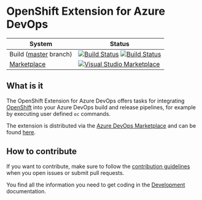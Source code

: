 # OpenShift Extension for Azure DevOps

| System                                                                                                  | Status                                                                                                                                                                                                                                                                                                                                                                                                                                                                                                                                                                                                                                                          |
| ------------------------------------------------------------------------------------------------------- | --------------------------------------------------------------------------------------------------------------------------------------------------------------------------------------------------------------------------------------------------------------------------------------------------------------------------------------------------------------------------------------------------------------------------------------------------------------------------------------------------------------------------------------------------------------------------------------------------------------------------------------------------------------- |
| Build ([master](https://github.com/redhat-developer/openshift-vsts/tree/master) branch)                          | [![Build Status](https://dev.azure.com/redhat-developer/openshift-vsts/_apis/build/status/redhat-developer.openshift-vsts?branchName=master)](https://dev.azure.com/redhat-developer/openshift-vsts/_build/latest?definitionId=2&branchName=master) [![Build Status](https://travis-ci.org/redhat-developer/openshift-vsts.svg?branch=master)](https://travis-ci.org/redhat-developer/openshift-vsts) |
| [Marketplace](https://marketplace.visualstudio.com/items?itemName=redhat.openshift-vsts) | [![Visual Studio Marketplace](https://vsmarketplacebadge.apphb.com/version/redhat.openshift-vsts.svg)](https://marketplace.visualstudio.com/items?itemName=redhat.openshift-vsts) 

## What is it

The OpenShift Extension for Azure DevOps offers tasks for integrating [OpenShift](https://github.com/openshift/origin) into your Azure DevOps build and release pipelines, for example by executing user defined `oc` commands.

The extension is distributed via the [Azure DevOps Marketplace](https://marketplace.visualstudio.com/azuredevops) and can be found [here](https://marketplace.visualstudio.com/items?itemName=redhat.openshift-vsts).

## How to contribute

If you want to contribute, make sure to follow the [contribution guidelines](./CONTRIBUTING.md) when you open issues or submit pull requests.

You find all the information you need to get coding in the [Development](./docs/development.md) documentation.

